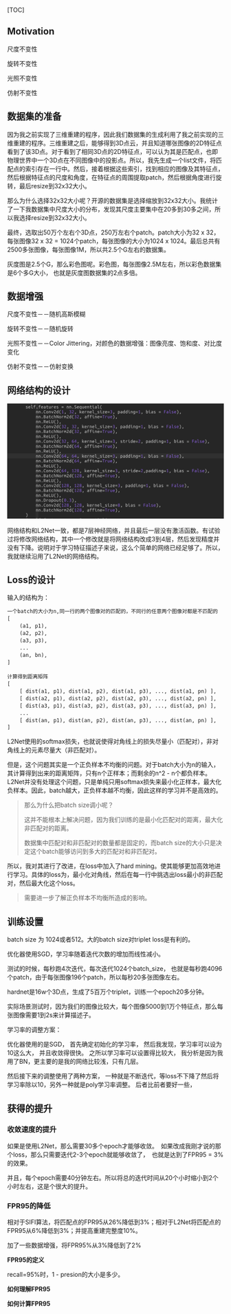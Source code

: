 [TOC]



## Motivation

尺度不变性

旋转不变性

光照不变性

仿射不变性



## 数据集的准备

因为我之前实现了三维重建的程序，因此我们数据集的生成利用了我之前实现的三维重建的程序。三维重建之后，能够得到3D点云，并且知道哪张图像的2D特征点看到了该3D点。对于看到了相同3D点的2D特征点，可以认为其是匹配点，也即物理世界中一个3D点在不同图像中的投影点。所以，我先生成一个list文件，将匹配点的索引存在一行中。然后，接着根据这些索引，找到相应的图像及其特征点，然后根据特征点的尺度和角度，在特征点的周围提取patch，然后根据角度进行旋转，最后resize到32x32大小。



那么为什么选择32x32大小呢？开源的数据集是选择缩放到32x32大小。我统计了一下我数据集中尺度大小的分布，发现其尺度主要集中在20多到30多之间，所以我选择resize到32x32大小。





最终，选取出50万个左右个3D点，250万左右个patch。patch大小为32 x 32，每张图像32 x 32 = 1024个patch，每张图像的大小为1024 x 1024。最后总共有2500多张图像，每张图像1M，所以共2.5个G左右的数据集。



灰度图是2.5个G，那么彩色图呢。彩色图，每张图像2.5M左右，所以彩色数据集是6个多G大小， 也就是灰度图数据集的2点多倍。





## 数据增强

尺度不变性－－随机高斯模糊

旋转不变性－－随机旋转

光照不变性－－Color Jittering，对颜色的数据增强：图像亮度、饱和度、对比度变化

仿射不变性－－仿射变换



## 网络结构的设计

![1568620900008](assets/基于深度学习的特征描述子.asset/1568620900008.png)

网络结构和L2Net一致，都是7层神经网络，并且最后一层没有激活函数。有试验过将修改网络结构，其中一个修改就是将网络结构改成3到4层，然后发现精度并没有下降。说明对于学习特征描述子来说，这么个简单的网络已经足够了。所以，我就继续沿用了L2Net的网络结构。





## Loss的设计

输入的结构为：

```python
一个batch的大小为n,同一行的两个图像对的匹配的，不同行的任意两个图像对都是不匹配的
[
    (a1, p1),
    (a2, p2),
    (a3, p3),
    ...
    (an, bn),
]

计算得到距离矩阵
[
    [ dist(a1, p1), dist(a1, p2), dist(a1, p3), ..., dist(a1, pn) ],
    [ dist(a2, p1), dist(a2, p2), dist(a2, p3), ..., dist(a2, pn) ],
    [ dist(a3, p1), dist(a3, p2), dist(a3, p3), ..., dist(a3, pn) ],
    ...
    [ dist(an, p1), dist(an, p2), dist(an, p3), ..., dist(an, pn) ],
]


```



L2Net使用的softmax损失，也就说使得对角线上的损失尽量小（匹配对），非对角线上的元素尽量大（非匹配对）。

但是，这个问题其实是一个正负样本不均衡的问题。对于batch大小为n的输入，其计算得到出来的距离矩阵，只有n个正样本；而剩余的n^2 - n个都负样本。L2Net并没有处理这个问题，只是单纯只用softmax损失来最小化正样本，最大化负样本。因此，batch越大，正负样本越不均衡，因此这样的学习并不是高效的。



> 那么为什么把batch size调小呢？
>
> 这并不能根本上解决问题，因为我们训练的是最小化匹配对的距离，最大化非匹配对的距离。
>
> 数据集中匹配对和非匹配对的数量都是固定的，而batch size的大小只是决定这个batch能够访问到多大的匹配对和非匹配对。



所以，我对其进行了改进，在loss中加入了hard mining。使其能够更加高效地进行学习。具体的loss为，最小化对角线，然后在每一行中挑选出loss最小的非匹配对，然后最大化这个loss。



> 需要进一步了解正负样本不均衡所造成的影响。





## 训练设置

batch size 为 1024或者512。大的batch size对triplet loss是有利的。

优化器使用SGD，学习率随着迭代次数的增加而线性减小。

测试的时候，每秒跑4次迭代，每次迭代1024个batch_size， 也就是每秒跑4096个patch，由于每张图像196个patch，所以每秒20多张图像左右。



hardnet是16w个3D点，生成了5百万个triplet，训练一个epoch20多分钟。



实际场景测试时，因为我们的图像比较大，每个图像5000到1万个特征点，那么每张图像需要1到2s来计算描述子。



学习率的调整方案：

优化器使用的是SGD， 首先确定初始化的学习率， 然后我发现，学习率可以设为10这么大， 并且收敛得很快。 之所以学习率可以设置得比较大， 我分析是因为我用了BN，更主要的是我的网络比较浅，只有几层。



然后接下来的调整使用了两种方案，  一种就是不断迭代，等loss不下降了然后将学习率除以10，另外一种就是poly学习率调整。  后者比前者要好一些，





## 获得的提升



### 收敛速度的提升

如果是使用L2Net，那么需要30多个epoch才能够收敛。　如果改成我刚才说的那个loss，那么只需要迭代2-3个epoch就能够收敛了，　也就是达到了FPR95 = 3%的效果。

并且，每个epoch需要40分钟左右。所以将总的迭代时间从20个小时缩小到2个小时左右，这是个很大的提升。



### FPR95的降低

相对于SIFI算法，将匹配点的FPR95从26%降低到3%；相对于L2Net将匹配点的FPR95从6%降低到3%；并提高重建完整度10%。



加了一些数据增强，将FPR95%从3%降低到了2%



**FPR95的定义**

recall=95%时，1 - presion的大小是多少。

**如何理解FPR95**

**如何计算FPR95**



